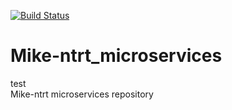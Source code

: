 [![Build Status](https://travis-ci.com/Otus-DevOps-2020-08/Mike-ntrt_microservices.svg?branch=master)](https://travis-ci.com/Otus-DevOps-2020-08/Mike-ntrt_microservices)

# Mike-ntrt_microservices
test  
Mike-ntrt microservices repository

